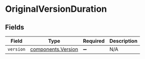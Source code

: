 # OriginalVersionDuration


## Fields

| Field                                                    | Type                                                     | Required                                                 | Description                                              |
| -------------------------------------------------------- | -------------------------------------------------------- | -------------------------------------------------------- | -------------------------------------------------------- |
| `version`                                                | [components.Version](../../models/components/version.md) | :heavy_minus_sign:                                       | N/A                                                      |